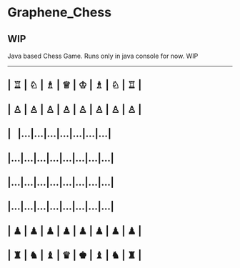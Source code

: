 # Graphene_Chess

## WIP

Java based Chess Game.
Runs only in java console for now. WIP




---------------------------------
| ♖ | ♘ | ♗ | ♕ | ♔ | ♗ | ♘ | ♖ |
---------------------------------
| ♙ | ♙ | ♙ | ♙ | ♙ | ♙ | ♙ | ♙ |
---------------------------------
|&nbsp;&nbsp;&nbsp;|...|...|...|...|...|...|...|
---------------------------------
|...|...|...|...|...|...|...|...|
---------------------------------
|...|...|...|...|...|...|...|...|
---------------------------------
|...|...|...|...|...|...|...|...|
---------------------------------
| ♟ | ♟ | ♟ | ♟ | ♟ | ♟ | ♟ | ♟ |
---------------------------------
| ♜ | ♞ | ♝ | ♛ | ♚ | ♝ | ♞ | ♜ |
---------------------------------





